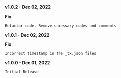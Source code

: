 
**v1.0.2 - Dec 02, 2022**

**Fix**

    Refactor code. Remove uncessary codes and comments

**v1.0.1 - Dec 02, 2022**

**Fix**

    Incorrect timestamp in the _tx.json files

**v1.0.0 - Dec 01, 2022**

    Initial Release